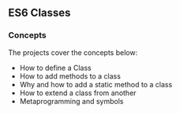 ## ES6 Classes

### Concepts
The projects cover the concepts below:
- How to define a Class
- How to add methods to a class
- Why and how to add a static method to a class
- How to extend a class from another
- Metaprogramming and symbols
